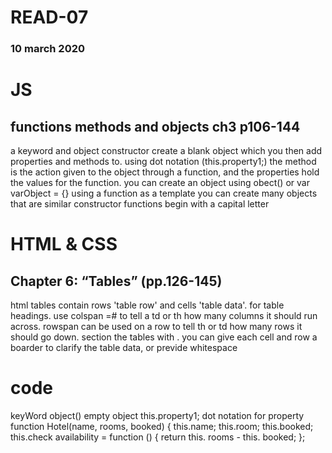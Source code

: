 # READ-07
### 10 march 2020

# JS
## functions methods and objects ch3 p106-144

a keyword and object constructor create a blank object which you then add properties and methods to. using dot notation (this.property1;) the method is the action given to the object through a function, and the properties hold the values for the function. you can create an object using obect() or var varObject = {} using a function as a template you can create many objects that are similar constructor functions begin with a capital letter 

# HTML & CSS 
## Chapter 6: “Tables” (pp.126-145)
html tables contain rows<tr> 'table row' and cells<td> 'table data'. <th> for table headings. use colspan =# to tell a td or th how many columns it should run across. rowspan can be used on a row to tell th or td how many rows it should go down. section the tables with <thead> <tbody> <tfoot>. you can give each cell and row a boarder to clarify the table data, or previde whitespace

# code
keyWord object() 
     empty object 
this.property1;
     dot notation for property 
function Hotel(name, rooms, booked) {
this.name;
this.room;
this.booked;
this.check availability = function () {
     return this. rooms - this. booked;
};
